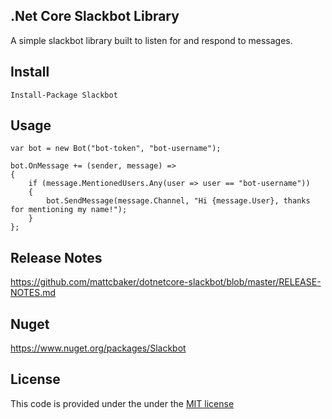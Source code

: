 ## .Net Core Slackbot Library

A simple slackbot library built to listen for and respond to messages.

## Install

`Install-Package Slackbot`

## Usage

```
var bot = new Bot("bot-token", "bot-username");

bot.OnMessage += (sender, message) =>
{
    if (message.MentionedUsers.Any(user => user == "bot-username"))
    {
        bot.SendMessage(message.Channel, "Hi {message.User}, thanks for mentioning my name!");
    }
};
```

## Release Notes

https://github.com/mattcbaker/dotnetcore-slackbot/blob/master/RELEASE-NOTES.md

## Nuget

https://www.nuget.org/packages/Slackbot

## License

This code is provided under the under the [MIT license](LICENSE)
